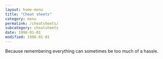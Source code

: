 ```yaml
---
layout: home-menu
title: "Cheat sheets"
category: menu
permalink: /cheatsheets/
subcategory: cheatsheets
date: 1998-01-01
modified: 1998-01-01
---
```


Because remembering everything can sometimes be too much of a hassle.
